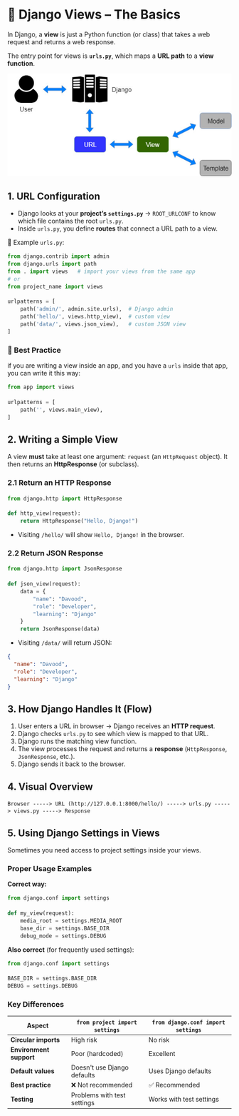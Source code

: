 # 📝 Django Views – The Basics

In Django, a **view** is just a Python function (or class) that takes a web request and returns a web response.

The entry point for views is **`urls.py`**, which maps a **URL path** to a **view function**.

![](/tutorial/img/urls.jpg)

## 1. URL Configuration

* Django looks at your **project’s `settings.py`** → `ROOT_URLCONF` to know which file contains the root `urls.py`.
* Inside `urls.py`, you define **routes** that connect a URL path to a view.

📌 Example `urls.py`:

```python
from django.contrib import admin
from django.urls import path
from . import views   # import your views from the same app
# or
from project_name import views

urlpatterns = [
    path('admin/', admin.site.urls),  # Django admin
    path('hello/', views.http_view),  # custom view
    path('data/', views.json_view),   # custom JSON view
]
```

### 📌 Best Practice
if you are writing a view inside an app, and you have a `urls` inside that app, you can write it this way:
```py
from app import views

urlpatterns = [
    path('', views.main_view),
]
```


## 2. Writing a Simple View

A view **must** take at least one argument: `request` (an `HttpRequest` object).
It then returns an **HttpResponse** (or subclass).

### 2.1 Return an HTTP Response

```python
from django.http import HttpResponse

def http_view(request):
    return HttpResponse("Hello, Django!")
```

* Visiting `/hello/` will show `Hello, Django!` in the browser.

### 2.2 Return JSON Response

```python
from django.http import JsonResponse

def json_view(request):
    data = {
        "name": "Davood",
        "role": "Developer",
        "learning": "Django"
    }
    return JsonResponse(data)
```

* Visiting `/data/` will return JSON:

```json
{
  "name": "Davood",
  "role": "Developer",
  "learning": "Django"
}
```


## 3. How Django Handles It (Flow)

1. User enters a URL in browser → Django receives an **HTTP request**.
2. Django checks `urls.py` to see which view is mapped to that URL.
3. Django runs the matching view function.
4. The view processes the request and returns a **response** (`HttpResponse`, `JsonResponse`, etc.).
5. Django sends it back to the browser.


## 4. Visual Overview

```
Browser -----> URL (http://127.0.0.1:8000/hello/) -----> urls.py -----> views.py -----> Response
```

## 5. Using Django Settings in Views

Sometimes you need access to project settings inside your views.

### Proper Usage Examples

**Correct way:**
```python
from django.conf import settings

def my_view(request):
    media_root = settings.MEDIA_ROOT
    base_dir = settings.BASE_DIR
    debug_mode = settings.DEBUG
```

**Also correct** (for frequently used settings):
```python
from django.conf import settings

BASE_DIR = settings.BASE_DIR
DEBUG = settings.DEBUG
```

### Key Differences

| Aspect | `from project import settings` | `from django.conf import settings` |
|--------|--------------------------------|-------------------------------------|
| **Circular imports** | High risk | No risk |
| **Environment support** | Poor (hardcoded) | Excellent |
| **Default values** | Doesn't use Django defaults | Uses Django defaults |
| **Best practice** | ❌ Not recommended | ✅ Recommended |
| **Testing** | Problems with test settings | Works with test settings |
